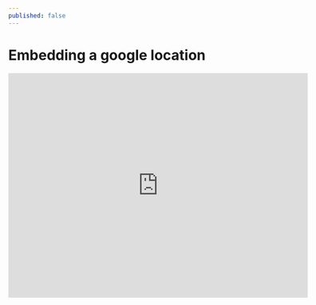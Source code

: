 ```yaml
---
published: false
---
```

# Embedding a google location

<iframe src="https://www.google.com/maps/embed?pb=!1m18!1m12!1m3!1d102728.53602889985!2d149.96889269268158!3d-36.42693204654719!2m3!1f0!2f0!3f0!3m2!1i1024!2i768!4f13.1!3m3!1m2!1s0x6b3e721c18d3ea21%3A0x40609b4904406a0!2sBermagui%20NSW%202546!5e0!3m2!1sen!2sau!4v1625880170565!5m2!1sen!2sau" width="600" height="450" style="border:0;" allowfullscreen="" loading="lazy"></iframe>